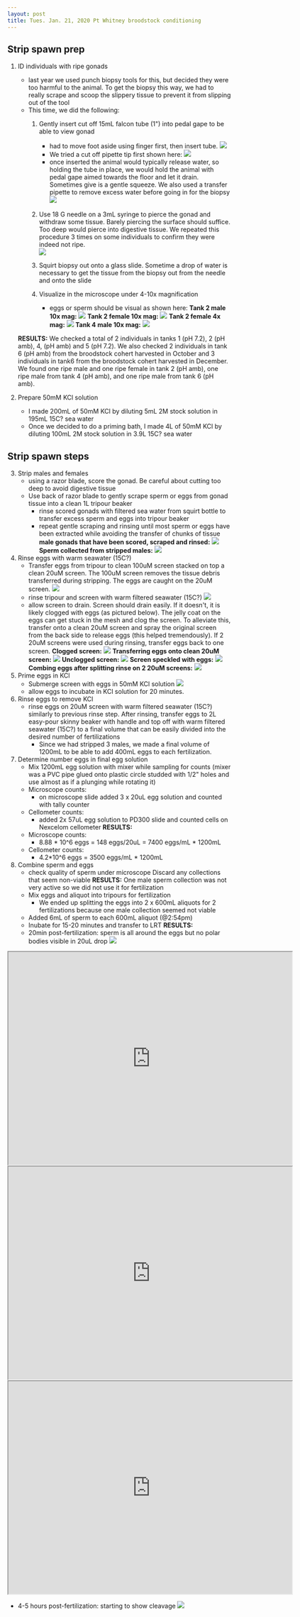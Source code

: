 ```yaml
---
layout: post
title: Tues. Jan. 21, 2020 Pt Whitney broodstock conditioning
---
```


## Strip spawn prep

1. ID individuals with ripe gonads
	- last year we used punch biopsy tools for this, but decided they were too harmful to the animal. To get the biopsy this way, we had to really scrape and scoop the slippery tissue to prevent it from slipping out of the tool
	- This time, we did the following:
		1. Gently insert cut off 15mL falcon tube (1") into pedal gape to be able to view gonad
			-  had to move foot aside using finger first, then insert tube. 
		[![](https://drive.google.com/uc?export=view&id=1o_4bPBj2SJ8-qBSfApBmgJHwT-fBV0T9)](https://drive.google.com/file/d/1o_4bPBj2SJ8-qBSfApBmgJHwT-fBV0T9/view?usp=sharing)
			-  We tried a cut off pipette tip first shown here:
			[![](https://drive.google.com/uc?export=view&id=1pix6VYj70Pb63yig_ZPc02FUJbwiuguM)](https://drive.google.com/file/d/1pix6VYj70Pb63yig_ZPc02FUJbwiuguM/view?usp=sharing)			
			-  once inserted the animal would typically release water, so holding the tube in place, we would hold the animal with pedal gape aimed towards the floor and let it drain. Sometimes give is a gentle squeeze. We also used a transfer pipette to remove excess water before going in for the biopsy
			[![](https://drive.google.com/uc?export=view&id=173u5TOk1-TqglXGFBg1-RH_m7mFRL9iv)](https://drive.google.com/file/d/173u5TOk1-TqglXGFBg1-RH_m7mFRL9iv/view?usp=sharing)
		2.  Use 18 G needle on a 3mL syringe to pierce the gonad and withdraw some tissue. Barely piercing the surface should suffice. Too deep would pierce into digestive tissue. We repeated this procedure 3 times on some individuals to confirm they were indeed not ripe.  
		[![](https://drive.google.com/uc?export=view&id=1KyURdM7csloGoJoPJpJ4a3HJTxcSFJBH)](https://drive.google.com/file/d/1KyURdM7csloGoJoPJpJ4a3HJTxcSFJBH/view?usp=sharing)
		
		3. Squirt biopsy out onto a glass slide. Sometime a drop of water is necessary to get the tissue from the biopsy out from the needle and onto the slide
		4. Visualize in the microscope under 4-10x magnification
			- eggs or sperm should be visual as shown here:
		**Tank 2 male 10x mag:** [![](https://drive.google.com/uc?export=view&id=1Dc6Bfj-wTNlyY9oaqwEsKirFQgps2lhK)](https://drive.google.com/file/d/1Dc6Bfj-wTNlyY9oaqwEsKirFQgps2lhK/view?usp=sharing)
		**Tank 2 female 10x mag:** [![](https://drive.google.com/uc?export=view&id=1L6R81u7dQTYNtsOzQxmY_Xz2crc1-opF)](https://drive.google.com/file/d/1L6R81u7dQTYNtsOzQxmY_Xz2crc1-opF/view?usp=sharing)
		**Tank 2 female 4x mag:** [![](https://drive.google.com/uc?export=view&id=1bttomsB6GeTyWoMOIVBeuHix3LNx5RfT)](https://drive.google.com/file/d/1bttomsB6GeTyWoMOIVBeuHix3LNx5RfT/view?usp=sharing)
		**Tank 4 male 10x mag:** [![](https://drive.google.com/uc?export=view&id=1Vu6gIrNytQwD9djHphSJ7yMGSVSFER0o)](https://drive.google.com/file/d/1Vu6gIrNytQwD9djHphSJ7yMGSVSFER0o/view?usp=sharing)
		
	**RESULTS:**
	We checked a total of 2 individuals in tanks 1 (pH 7.2), 2 (pH amb), 4, (pH amb) and 5 (pH 7.2). We also checked 2 individuals in tank 6 (pH amb) from the broodstock cohert harvested in October and 3 individuals in tank6 from the broodstock cohert harvested in December. We found one ripe male and one ripe female in tank 2 (pH amb), one ripe male from tank 4 (pH amb), and one ripe male from tank 6 (pH amb).

2. Prepare 50mM KCl solution
	- I made 200mL of 50mM KCl by diluting 5mL 2M stock solution in 195mL 15C? sea water 
	- Once we decided to do a priming bath, I made 4L of 50mM KCl by diluting 100mL 2M stock solution in 3.9L 15C? sea water 

## Strip spawn steps
3. Strip males and females
	- using a razor blade, score the gonad. Be careful about cutting too deep to avoid digestive tissue
	- Use back of razor blade to gently scrape sperm or eggs from gonad tissue into a clean 1L tripour beaker 
		- rinse scored gonads with filtered sea water from squirt bottle to transfer excess sperm and eggs into tripour beaker
		- repeat gentle scraping and rinsing until most sperm or eggs have been extracted while avoiding the transfer of chunks of tissue
	**male gonads that have been scored, scraped and rinsed:**
	[![](https://drive.google.com/uc?export=view&id=1Csz2-VcW27PNmsJ5rAlZ9DlyKYKZsI2i)](https://drive.google.com/file/d/1Csz2-VcW27PNmsJ5rAlZ9DlyKYKZsI2i/view?usp=sharing) 
	**Sperm collected from stripped males:**
	[![](https://drive.google.com/uc?export=view&id=1wLzjRtzUbH51T9XsjdWx62HCraM5giOz)](https://drive.google.com/file/d/1wLzjRtzUbH51T9XsjdWx62HCraM5giOz/view?usp=sharing)
4. Rinse eggs with warm seawater (15C?)
	- Transfer eggs from tripour to clean 100uM screen stacked on top a clean 20uM screen. The 100uM screen removes the tissue debris transferred during stripping. The eggs are caught on the 20uM screen.
	[![](https://drive.google.com/uc?export=view&id=1ekFfqNVgG7-TsGDIcvG2UZdiDRXkuVKy)](https://drive.google.com/file/d/1ekFfqNVgG7-TsGDIcvG2UZdiDRXkuVKy/view?usp=sharing)
	- rinse tripour and screen with warm filtered seawater (15C?)
	[![](https://drive.google.com/uc?export=view&id=1_zs5w4cPJVq-nVNExv1yiO2GzkoyIGh5)](https://drive.google.com/file/d/1_zs5w4cPJVq-nVNExv1yiO2GzkoyIGh5/view?usp=sharing)
	- allow screen to drain. Screen should drain easily. If it doesn't, it is likely clogged with eggs (as pictured below). The jelly coat on the eggs can get stuck in the mesh and clog the screen. To alleviate this, transfer onto a clean 20uM screen and spray the original screen from the back side to release eggs (this helped tremendously). If 2 20uM screens were used during rinsing, transfer eggs back to one screen. 
	**Clogged screen:** [![](https://drive.google.com/uc?export=view&id=187dpVaR62Zqdcc2FdGIY5bskJBJVc8BU)](https://drive.google.com/file/d/187dpVaR62Zqdcc2FdGIY5bskJBJVc8BU/view?usp=sharing)
	**Transferring eggs onto clean 20uM screen:**
	[![](https://drive.google.com/uc?export=view&id=1qz2CTkp06RA78V2c3rIwfziQe4-jZ1C4)](https://drive.google.com/file/d/1qz2CTkp06RA78V2c3rIwfziQe4-jZ1C4/view?usp=sharing)
	**Unclogged screen:**
	[![](https://drive.google.com/uc?export=view&id=1FrLFSCdWjEP9mQeBssuFn7Khx039KFGX)](https://drive.google.com/file/d/1FrLFSCdWjEP9mQeBssuFn7Khx039KFGX/view?usp=sharing)
	**Screen speckled with eggs:**
	[![](https://drive.google.com/uc?export=view&id=1pM7h95sRTxV7YVol_e2q3-vmsEHXf4f3)](https://drive.google.com/file/d/1pM7h95sRTxV7YVol_e2q3-vmsEHXf4f3/view?usp=sharing)
	**Combing eggs after splitting rinse on 2 20uM screens:**
	[![](https://drive.google.com/uc?export=view&id=1YWaW24D8_HmJA2qmf1NUCvP6JgWN6EMr)](https://drive.google.com/file/d/1YWaW24D8_HmJA2qmf1NUCvP6JgWN6EMr/view?usp=sharing)
5. Prime eggs in KCl
	- Submerge screen with eggs in 50mM KCl solution
	[![](https://drive.google.com/uc?export=view&id=1sTkdd89Rctx4cxm0EZqB1ABWFjtFfypr)](https://drive.google.com/file/d/1sTkdd89Rctx4cxm0EZqB1ABWFjtFfypr/view?usp=sharing)
	- allow eggs to incubate in KCl solution for 20 minutes. 
6. Rinse eggs to remove KCl
	- rinse eggs on 20uM screen with warm filtered seawater (15C?) similarly to previous rinse step. After rinsing, transfer eggs to 2L easy-pour skinny beaker with handle and top off with warm filtered seawater (15C?) to a final volume that can be easily divided into the desired number of fertilizations 
		- Since we had stripped 3 males, we made a final volume of 1200mL to be able to add 400mL eggs to each fertilization.
7. Determine number eggs in final egg solution
	- Mix 1200mL egg solution with mixer while sampling for counts (mixer was a PVC pipe glued onto plastic circle studded with 1/2" holes and use almost as if a plunging while rotating it) 
	- Microscope counts:
		- on microscope slide added 3 x 20uL egg solution and counted with tally counter
	- Cellometer counts:
		- added 2x 57uL egg solution to PD300 slide and counted cells on Nexcelom cellometer
	**RESULTS:**
	- Microscope counts:
		- 8.88 * 10^6 eggs = 148 eggs/20uL = 7400 eggs/mL * 1200mL	
	- Cellometer counts:
		- 4.2*10^6 eggs = 3500 eggs/mL * 1200mL  
8. Combine sperm and eggs
	- check quality of sperm under microscope Discard any collections that seem non-viable
	**RESULTS:** One male sperm collection was not very active so we did not use it for fertilization
	- Mix eggs and aliquot into tripours for fertilization
		- We ended up splitting the eggs into 2 x 600mL aliquots for 2 fertilizations because one male collection seemed not viable
	- Added 6mL of sperm to each 600mL aliquot (@2:54pm)
	- Inubate for 15-20 minutes and transfer to LRT
	**RESULTS:** 
	- 20min post-fertilization: sperm is all around the eggs but no polar bodies visible in 20uL drop [![](https://drive.google.com/uc?export=view&id=1mafmUN75wsXTl9P0fKxy3y703tGvvzag)](https://drive.google.com/file/d/1mafmUN75wsXTl9P0fKxy3y703tGvvzag/view?usp=sharing)
	
<iframe src="https://drive.google.com/file/d/1DCK9-DiuRrIvwll5ji4thBNhIldt8H1g/preview" width="640" height="480"></iframe>
	
<iframe src="https://drive.google.com/file/d/1_mFqbYkkx9hCEzWuqIm7uMbQOvy9g4tF/preview" width="640" height="480"></iframe>

<iframe src="https://drive.google.com/file/d/1oyf7y20vOjqw_wGTPjzdubJe8jkOWNIS/preview" width="640" height="480"></iframe>

- 4-5 hours post-fertilization: starting to show cleavage [![](https://drive.google.com/uc?export=view&id=1y73_ofsgCAE-6SJSdliW8pAfsAhvKT_K)](https://drive.google.com/file/d/1y73_ofsgCAE-6SJSdliW8pAfsAhvKT_K/view?usp=sharing)
